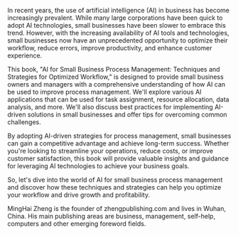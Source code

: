 

In recent years, the use of artificial intelligence (AI) in business has become increasingly prevalent. While many large corporations have been quick to adopt AI technologies, small businesses have been slower to embrace this trend. However, with the increasing availability of AI tools and technologies, small businesses now have an unprecedented opportunity to optimize their workflow, reduce errors, improve productivity, and enhance customer experience.

This book, "AI for Small Business Process Management: Techniques and Strategies for Optimized Workflow," is designed to provide small business owners and managers with a comprehensive understanding of how AI can be used to improve process management. We'll explore various AI applications that can be used for task assignment, resource allocation, data analysis, and more. We'll also discuss best practices for implementing AI-driven solutions in small businesses and offer tips for overcoming common challenges.

By adopting AI-driven strategies for process management, small businesses can gain a competitive advantage and achieve long-term success. Whether you're looking to streamline your operations, reduce costs, or improve customer satisfaction, this book will provide valuable insights and guidance for leveraging AI technologies to achieve your business goals.

So, let's dive into the world of AI for small business process management and discover how these techniques and strategies can help you optimize your workflow and drive growth and profitability.

MingHai Zheng is the founder of zhengpublishing.com and lives in Wuhan, China. His main publishing areas are business, management, self-help, computers and other emerging foreword fields.
